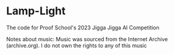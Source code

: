 # Lamp-Light
The code for Proof School's 2023 Jigga Jigga AI Competition

Notes about music: Music was sourced from the Internet Archive (archive.org). I do not own the rights to any of this music
